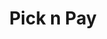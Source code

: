 ---
title: "Pick n Pay"
url: /port-elizabeth/pick-n-pay-cnr-main-road-und-16th-avenue/
shop: Supermarkt
---